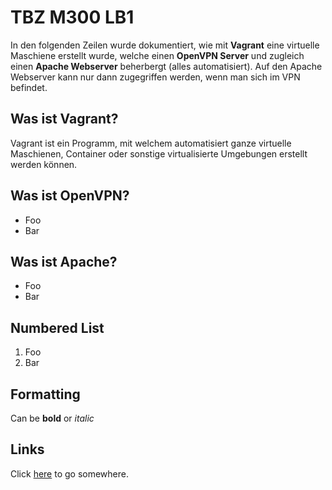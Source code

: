 TBZ M300 LB1
===============

In den folgenden Zeilen wurde dokumentiert, wie mit **Vagrant** eine virtuelle Maschiene erstellt wurde, welche einen **OpenVPN Server**
und zugleich einen **Apache Webserver** beherbergt (alles automatisiert). Auf den Apache Webserver kann nur dann zugegriffen werden, wenn man sich im VPN befindet.


Was ist Vagrant?
-------------

Vagrant ist ein Programm, mit welchem automatisiert ganze virtuelle Maschienen, Container oder sonstige virtualisierte Umgebungen erstellt werden können. 

Was ist OpenVPN?
-------------

* Foo
* Bar

Was ist Apache?
-------------

* Foo
* Bar

Numbered List
-------------

1. Foo
2. Bar

Formatting
----------

Can be **bold** or *italic*

Links
-----

Click [here](http://foo.com) to go somewhere.
